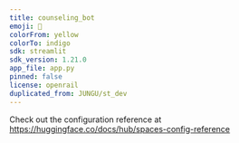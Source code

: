 ```yaml
---
title: counseling_bot
emoji: 🦀
colorFrom: yellow
colorTo: indigo
sdk: streamlit
sdk_version: 1.21.0
app_file: app.py
pinned: false
license: openrail
duplicated_from: JUNGU/st_dev
---
```


Check out the configuration reference at https://huggingface.co/docs/hub/spaces-config-reference
